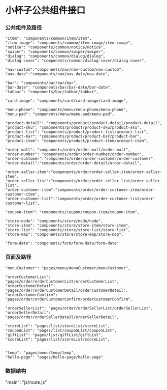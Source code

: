 # 小杯子公共组件接口


### 公共组件及路径 
    "item": "components/common/item/item",
    "item-image": "components/common/item-image/item-image",
    "notice": "components/common/notice/notice",
    "swiper": "components/common/swiper/swiper",
    "dialog": "components/common/dialog/dialog",
    "dialog-cover": "components/common/dialog-cover/dialog-cover",

    "nav-custom":"components/nav/nav-custom/nav-custom",
    "nav-date":"components/nav/nav-date/nav-date",

    "bar": "components/bar/bar/bar",
    "bar-date": "components/bar/bar-date/bar-date",
    "tabbar": "components/bar/tabbar/tabbar",

    "card-image": "components/card/card-image/card-image",

    "menu-phone": "components/menu/menu-phone/menu-phone",
    "menu-pad": "components/menu/menu-pad/menu-pad", 
        
    "product-detail": "components/product/product-detail/product-detail",
    "product-sku": "components/product/product-sku/product-sku",
    "product-list": "components/product/product-list/product-list",
    "product-bar": "components/product/product-bar/product-bar",
    "product-item": "components/product/product-item/product-item",

    "order-mall": "components/order/order-mall/order-mall",
    "order-number": "components/order/order-number/order-number",
    "order-customer":"components/order/order-customer/order-customer",
    "order-detail":"components/order/order-detail/order-detail",
    
    "order-seller-item":"components/order/order-seller-item/order-seller-item",
    "order-seller-list":"components/order/order-seller-list/order-seller-list",
    "order-customer-item":"components/order/order-customer-item/order-customer-item",
    "order-customer-list":"components/order/order-customer-list/order-customer-list",

    "coupon-item": "components/coupon/coupon-item/coupon-item",

    "store-node": "components/store/node/node",
    "store-item": "components/store/store-item/store-item",
    "store-list": "components/store/store-list/store-list",
    "store-map": "components/store/store-map/store-map",

    "form-date": "components/form/form-date/form-date"

### 页面及路径
    "menuCustomer": "pages/menu/menuCustomer/menuCustomer",

    "orderCustomerList": "pages/order/orderCustomerList/orderCustomerList",
    "orderCustomerDetail": "pages/order/orderCustomerDetail/orderCustomerDetail",
    "orderCustomerConfirm": "pages/order/orderCustomerConfirm/orderCustomerConfirm",

    "orderSellerList": "pages/order/orderSellerList/orderSellerList",
    "orderSellerDetail": "pages/order/orderSellerDetail/orderSellerDetail",

    "storeList": "pages/list/storeList/storeList",
    "couponList": "pages/list/couponList/couponList",
    "giftList": "pages/list/giftList/giftList",    
    "scoreList": "pages/list/scoreList/scoreList",

    
    "temp": "pages/menu/temp/temp",
    "hello-page": "pages/hello-page/hello-page"
  
### 数据结构
  "main": "js/route.js"




